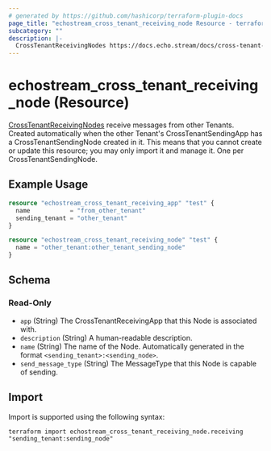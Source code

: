 ```yaml
---
# generated by https://github.com/hashicorp/terraform-plugin-docs
page_title: "echostream_cross_tenant_receiving_node Resource - terraform-provider-echostream"
subcategory: ""
description: |-
  CrossTenantReceivingNodes https://docs.echo.stream/docs/cross-tenant-receiving-node receive messages from other Tenants. Created automatically when the other Tenant's CrossTenantSendingApp has a CrossTenantSendingNode created in it. This means that you cannot create or update this resource; you may only import it and manage it. One per CrossTenantSendingNode.
---
```


# echostream_cross_tenant_receiving_node (Resource)

[CrossTenantReceivingNodes](https://docs.echo.stream/docs/cross-tenant-receiving-node) receive messages from other Tenants. Created automatically when the other Tenant's CrossTenantSendingApp has a CrossTenantSendingNode created in it. This means that you cannot create or update this resource; you may only import it and manage it. One per CrossTenantSendingNode.

## Example Usage

```terraform
resource "echostream_cross_tenant_receiving_app" "test" {
  name           = "from_other_tenant"
  sending_tenant = "other_tenant"
}

resource "echostream_cross_tenant_receiving_node" "test" {
  name = "other_tenant:other_tenant_sending_node"
}
```

<!-- schema generated by tfplugindocs -->
## Schema

### Read-Only

- `app` (String) The CrossTenantReceivingApp that this Node is associated with.
- `description` (String) A human-readable description.
- `name` (String) The name of the Node. Automatically generated in the format `<sending_tenant>:<sending_node>`.
- `send_message_type` (String) The MessageType that this Node is capable of sending.

## Import

Import is supported using the following syntax:

```shell
terraform import echostream_cross_tenant_receiving_node.receiving "sending_tenant:sending_node"
```
